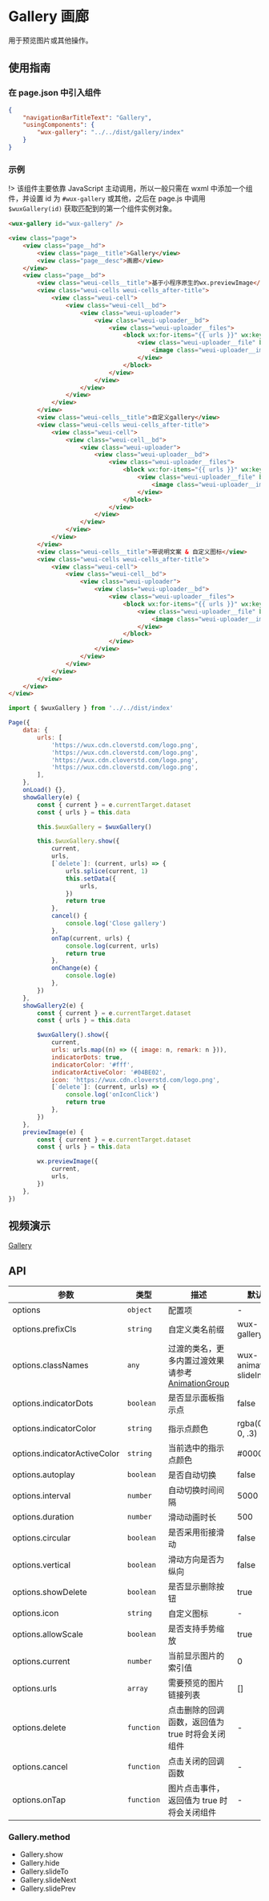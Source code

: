 # Gallery 画廊

用于预览图片或其他操作。

## 使用指南

### 在 page.json 中引入组件

```json
{
    "navigationBarTitleText": "Gallery",
    "usingComponents": {
        "wux-gallery": "../../dist/gallery/index"
    }
}
```

### 示例

!> 该组件主要依靠 JavaScript 主动调用，所以一般只需在 wxml 中添加一个组件，并设置 id 为 `#wux-gallery` 或其他，之后在 page.js 中调用 `$wuxGallery(id)` 获取匹配到的第一个组件实例对象。

```html
<wux-gallery id="wux-gallery" />

<view class="page">
    <view class="page__hd">
        <view class="page__title">Gallery</view>
        <view class="page__desc">画廊</view>
    </view>
    <view class="page__bd">
        <view class="weui-cells__title">基于小程序原生的wx.previewImage</view>
        <view class="weui-cells weui-cells_after-title">
            <view class="weui-cell">
                <view class="weui-cell__bd">
                    <view class="weui-uploader">
                        <view class="weui-uploader__bd">
                            <view class="weui-uploader__files">
                                <block wx:for-items="{{ urls }}" wx:key="{{ index }}">
                                    <view class="weui-uploader__file" bindtap="previewImage" data-current="{{ item }}">
                                        <image class="weui-uploader__img" src="{{ item }}" />
                                    </view>
                                </block>
                            </view>
                        </view>
                    </view>
                </view>
            </view>
        </view>
        <view class="weui-cells__title">自定义gallery</view>
        <view class="weui-cells weui-cells_after-title">
            <view class="weui-cell">
                <view class="weui-cell__bd">
                    <view class="weui-uploader">
                        <view class="weui-uploader__bd">
                            <view class="weui-uploader__files">
                                <block wx:for-items="{{ urls }}" wx:key="{{ index }}">
                                    <view class="weui-uploader__file" bindtap="showGallery" data-current="{{ index }}">
                                        <image class="weui-uploader__img" src="{{ item }}" />
                                    </view>
                                </block>
                            </view>
                        </view>
                    </view>
                </view>
            </view>
        </view>
        <view class="weui-cells__title">带说明文案 & 自定义图标</view>
        <view class="weui-cells weui-cells_after-title">
            <view class="weui-cell">
                <view class="weui-cell__bd">
                    <view class="weui-uploader">
                        <view class="weui-uploader__bd">
                            <view class="weui-uploader__files">
                                <block wx:for-items="{{ urls }}" wx:key="{{ index }}">
                                    <view class="weui-uploader__file" bindtap="showGallery2" data-current="{{ index }}">
                                        <image class="weui-uploader__img" src="{{ item }}" />
                                    </view>
                                </block>
                            </view>
                        </view>
                    </view>
                </view>
            </view>
        </view>
    </view>
</view>
```

```js
import { $wuxGallery } from '../../dist/index'

Page({
    data: {
        urls: [
            'https://wux.cdn.cloverstd.com/logo.png',
            'https://wux.cdn.cloverstd.com/logo.png',
            'https://wux.cdn.cloverstd.com/logo.png',
            'https://wux.cdn.cloverstd.com/logo.png',
        ],
    },
    onLoad() {},
    showGallery(e) {
        const { current } = e.currentTarget.dataset
        const { urls } = this.data

        this.$wuxGallery = $wuxGallery()

        this.$wuxGallery.show({
            current,
            urls,
            [`delete`]: (current, urls) => {
                urls.splice(current, 1)
                this.setData({
                    urls,
                })
                return true
            },
            cancel() {
                console.log('Close gallery')
            },
            onTap(current, urls) {
                console.log(current, urls)
                return true
            },
            onChange(e) {
                console.log(e)
            },
        })
    },
    showGallery2(e) {
        const { current } = e.currentTarget.dataset
        const { urls } = this.data

        $wuxGallery().show({
            current,
            urls: urls.map((n) => ({ image: n, remark: n })),
            indicatorDots: true,
            indicatorColor: '#fff',
            indicatorActiveColor: '#04BE02',
            icon: 'https://wux.cdn.cloverstd.com/logo.png',
            [`delete`]: (current, urls) => {
                console.log('onIconClick')
                return true
            },
        })
    },
    previewImage(e) {
        const { current } = e.currentTarget.dataset
        const { urls } = this.data

        wx.previewImage({
            current,
            urls,
        })
    },
})
```

## 视频演示

[Gallery](./_media/gallery.mp4 ':include :type=iframe width=375px height=667px')

## API

| 参数 | 类型 | 描述 | 默认值 |
| --- | --- | --- | --- |
| options | `object` | 配置项 | - |
| options.prefixCls | `string` | 自定义类名前缀 | wux-gallery |
| options.classNames | `any` | 过渡的类名，更多内置过渡效果请参考 [AnimationGroup](animation-group.md) | wux-animate--slideInRight |
| options.indicatorDots | `boolean` | 是否显示面板指示点 | false |
| options.indicatorColor | `string` | 指示点颜色 | rgba(0, 0, 0, .3) |
| options.indicatorActiveColor | `string` | 当前选中的指示点颜色 | #000000 |
| options.autoplay | `boolean` | 是否自动切换 | false |
| options.interval | `number` | 自动切换时间间隔 | 5000 |
| options.duration | `number` | 滑动动画时长 | 500 |
| options.circular | `boolean` | 是否采用衔接滑动 | false |
| options.vertical | `boolean` | 滑动方向是否为纵向 | false |
| options.showDelete | `boolean` | 是否显示删除按钮 | true |
| options.icon | `string` | 自定义图标 | - |
| options.allowScale | `boolean` | 是否支持手势缩放 | true |
| options.current | `number` | 当前显示图片的索引值 | 0 |
| options.urls | `array` | 需要预览的图片链接列表 | [] |
| options.delete | `function` | 点击删除的回调函数，返回值为 true 时将会关闭组件 | - |
| options.cancel | `function` | 点击关闭的回调函数 | - |
| options.onTap | `function` | 图片点击事件，返回值为 true 时将会关闭组件 | - |

### Gallery.method

- Gallery.show
- Gallery.hide
- Gallery.slideTo
- Gallery.slideNext
- Gallery.slidePrev
